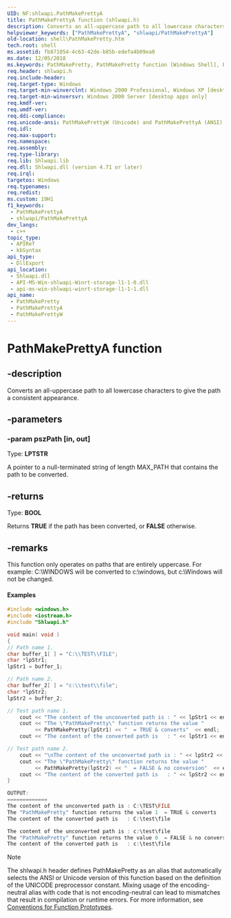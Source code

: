 ```yaml
---
UID: NF:shlwapi.PathMakePrettyA
title: PathMakePrettyA function (shlwapi.h)
description: Converts an all-uppercase path to all lowercase characters to give the path a consistent appearance. (ANSI)
helpviewer_keywords: ["PathMakePrettyA", "shlwapi/PathMakePrettyA"]
old-location: shell\PathMakePretty.htm
tech.root: shell
ms.assetid: fb871054-4c63-42de-b85b-edefa4b09ea0
ms.date: 12/05/2018
ms.keywords: PathMakePretty, PathMakePretty function [Windows Shell], PathMakePrettyA, PathMakePrettyW, _win32_PathMakePretty, shell.PathMakePretty, shlwapi/PathMakePretty, shlwapi/PathMakePrettyA, shlwapi/PathMakePrettyW
req.header: shlwapi.h
req.include-header: 
req.target-type: Windows
req.target-min-winverclnt: Windows 2000 Professional, Windows XP [desktop apps only]
req.target-min-winversvr: Windows 2000 Server [desktop apps only]
req.kmdf-ver: 
req.umdf-ver: 
req.ddi-compliance: 
req.unicode-ansi: PathMakePrettyW (Unicode) and PathMakePrettyA (ANSI)
req.idl: 
req.max-support: 
req.namespace: 
req.assembly: 
req.type-library: 
req.lib: Shlwapi.lib
req.dll: Shlwapi.dll (version 4.71 or later)
req.irql: 
targetos: Windows
req.typenames: 
req.redist: 
ms.custom: 19H1
f1_keywords:
 - PathMakePrettyA
 - shlwapi/PathMakePrettyA
dev_langs:
 - c++
topic_type:
 - APIRef
 - kbSyntax
api_type:
 - DllExport
api_location:
 - Shlwapi.dll
 - API-MS-Win-shlwapi-Winrt-storage-l1-1-0.dll
 - api-ms-win-shlwapi-winrt-storage-l1-1-1.dll
api_name:
 - PathMakePretty
 - PathMakePrettyA
 - PathMakePrettyW
---
```


# PathMakePrettyA function


## -description

Converts an all-uppercase path to all lowercase characters to give the path a consistent appearance.

## -parameters

### -param pszPath [in, out]

Type: <b>LPTSTR</b>

A pointer to a null-terminated string of length MAX_PATH that contains the path to be converted.

## -returns

Type: <b>BOOL</b>

Returns <b>TRUE</b> if the path has been converted, or <b>FALSE</b> otherwise.

## -remarks

This function only operates on paths that are entirely uppercase. For example: C:\WINDOWS will be converted to c:\windows, but c:\Windows will not be changed.


#### Examples




```cpp
#include <windows.h>
#include <iostream.h>
#include "Shlwapi.h"

void main( void )
{
// Path name 1.
char buffer_1[ ] = "C:\\TEST\\FILE";
char *lpStr1;
lpStr1 = buffer_1;

// Path name 2.
char buffer_2[ ] = "c:\\test\\file";
char *lpStr2;
lpStr2 = buffer_2;

// Test path name 1.
    cout << "The content of the unconverted path is : " << lpStr1 << endl;
    cout << "The \"PathMakePretty\" function returns the value " 
         << PathMakePretty(lpStr1) << "  = TRUE & converts"  << endl;
    cout << "The content of the converted path is   : " << lpStr1 << endl;

// Test path name 2.
    cout << "\nThe content of the unconverted path is : " << lpStr2 << endl;
    cout << "The \"PathMakePretty\" function returns the value " 
         << PathMakePretty(lpStr2) << "  = FALSE & no conversion"  << endl;
    cout << "The content of the converted path is   : " << lpStr2 << endl;
}

OUTPUT:
=============
The content of the unconverted path is : C:\TEST\FILE
The "PathMakePretty" function returns the value 1  = TRUE & converts
The content of the converted path is   : C:\test\file

The content of the unconverted path is : c:\test\file
The "PathMakePretty" function returns the value 0  = FALSE & no conversion
The content of the converted path is   : c:\test\file
```





> [!NOTE]
> The shlwapi.h header defines PathMakePretty as an alias that automatically selects the ANSI or Unicode version of this function based on the definition of the UNICODE preprocessor constant. Mixing usage of the encoding-neutral alias with code that is not encoding-neutral can lead to mismatches that result in compilation or runtime errors. For more information, see [Conventions for Function Prototypes](/windows/win32/intl/conventions-for-function-prototypes).

